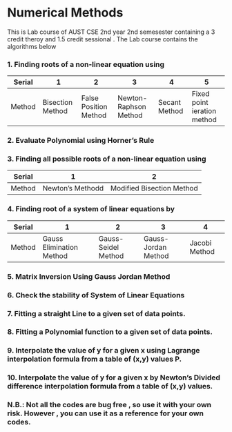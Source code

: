 # Numerical Methods

This is  Lab course of  AUST CSE 2nd year 2nd semesester containing a 3 credit theroy and 1.5 credit sessional . The Lab course contains the algorithms below<br>

<dl>

  ### 1. Finding roots of a non-linear equation using 
  Serial | 1 | 2 | 3 | 4 | 5 
--- | --- | --- | --- |--- |--- |
Method | Bisection Method | False Position Method| Newton-Raphson Method| Secant Method| Fixed point ieration method| 

  ### 2. Evaluate Polynomial using Horner’s Rule 

  ### 3. Finding all possible roots of a non-linear equation using  
  Serial | 1 | 2 |
--- | --- | --- | 
Method | Newton’s Methodd | Modified Bisection Method|

  ### 4. Finding root of a system of linear equations by  
   Serial | 1 | 2 | 3 | 4 |
--- | --- | --- | --- | --- |
Method | Gauss Elimination Method | Gauss-Seidel Method| Gauss-Jordan Method| Jacobi Method| 

  ###  5. Matrix Inversion Using Gauss Jordan Method  
  ###  6. Check the stability of System of Linear Equations  
  ###  7. Fitting a straight Line to a given set of data points.  
  ###  8. Fitting a Polynomial function to a given set of data points.  
  ###  9. Interpolate the value of y for a given x using Lagrange interpolation formula from a table of (x,y) values P.  
  ###  10. Interpolate the value of y for a given x by Newton’s Divided difference interpolation formula from a table of (x,y) values. 

</dl>

### N.B.: Not all the codes are bug free , so use it with your own risk. However , you can use it as a reference for your own codes. 


    









